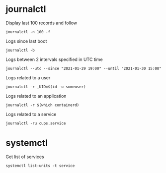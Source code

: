 # journalctl
Display last 100 records and follow
```
journalctl -n 100 -f
```

Logs since last boot
```
journalctl -b
```

Logs between 2 intervals specified in UTC time
```
journalctl --utc --since "2021-01-29 19:00" --until "2021-01-30 15:00"
```

Logs related to a user
```
journalctl -r _UID=$(id -u someuser)
```

Logs related to an application
```
journalctl -r $(which containerd)
```
Logs related to a service
```
journalctl -ru cups.service
```

# systemctl
Get list of services
```
systemctl list-units -t service
```